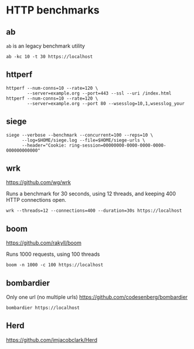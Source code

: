 # HTTP benchmarks

## ab

`ab` is an legacy benchmark utility

    ab -kc 10 -t 30 https://localhost

## httperf

    httperf --num-conns=10 --rate=120 \
            --server=example.org --port=443 --ssl --uri /index.html
    httperf --num-conns=10 --rate=120 \
            --server=example.org --port 80 --wsesslog=10,1,wsesslog_your

## siege

    siege --verbose --benchmark --concurrent=100 --reps=10 \
          --log=$HOME/siege.log --file=$HOME/siege-urls \
          --header="Cookie: ring-session=00000000-0000-0000-0000-000000000000"

## wrk

<https://github.com/wg/wrk>

Runs a benchmark for 30 seconds, using 12 threads, and keeping
400 HTTP connections open.

    wrk --threads=12 --connections=400 --duration=30s https://localhost

## boom

<https://github.com/rakyll/boom>

Runs 1000 requests, using 100 threads

    boom -n 1000 -c 100 https://localhost

## bombardier

Only one url (no multiple urls)
<https://github.com/codesenberg/bombardier>

    bombardier https://localhost

## Herd

<https://github.com/imjacobclark/Herd>
